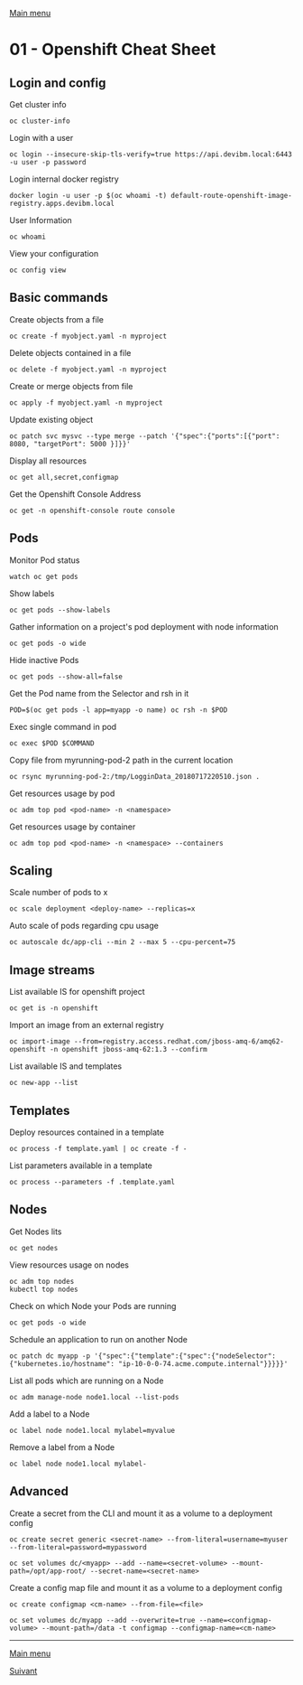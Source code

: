 [Main menu](../README.md)

# 01 - Openshift Cheat Sheet

## Login and config

Get cluster info
```
oc cluster-info
```

Login with a user

```
oc login --insecure-skip-tls-verify=true https://api.devibm.local:6443 -u user -p password
```
 
Login internal docker registry

```
docker login -u user -p $(oc whoami -t) default-route-openshift-image-registry.apps.devibm.local
```
 
User Information

```
oc whoami
```
 
View your configuration
```
oc config view
```

## Basic commands
 
Create objects from a file
```
oc create -f myobject.yaml -n myproject
```

Delete objects contained in a file
```
oc delete -f myobject.yaml -n myproject
```

Create or merge objects from file
```
oc apply -f myobject.yaml -n myproject 
```
 
Update existing object 
```
oc patch svc mysvc --type merge --patch '{"spec":{"ports":[{"port": 8080, "targetPort": 5000 }]}}'
```
 
Display all resources 
```
oc get all,secret,configmap 
```
 
Get the Openshift Console Address 
```
oc get -n openshift-console route console 
```

## Pods

Monitor Pod status
```
watch oc get pods
```
 
Show labels
```
oc get pods --show-labels
``` 
 
Gather information on a project's pod deployment with node information 
```
oc get pods -o wide 
```
 
Hide inactive Pods 
```
oc get pods --show-all=false
```

Get the Pod name from the Selector and rsh in it 
```
POD=$(oc get pods -l app=myapp -o name) oc rsh -n $POD 
```
 
Exec single command in pod 
```
oc exec $POD $COMMAND 
```
 
Copy file from myrunning-pod-2 path in the current location 
```
oc rsync myrunning-pod-2:/tmp/LogginData_20180717220510.json . 
```

Get resources usage by pod
```
oc adm top pod <pod-name> -n <namespace>
```

Get resources usage by container
```
oc adm top pod <pod-name> -n <namespace> --containers
```

## Scaling

Scale number of pods to x
```
oc scale deployment <deploy-name> --replicas=x
```

Auto scale of pods regarding cpu usage
```
oc autoscale dc/app-cli --min 2 --max 5 --cpu-percent=75
```

## Image streams

List available IS for openshift project
```
oc get is -n openshift
```
 
Import an image from an external registry
```
oc import-image --from=registry.access.redhat.com/jboss-amq-6/amq62-openshift -n openshift jboss-amq-62:1.3 --confirm
```
 
List available IS and templates
```
oc new-app --list
```

## Templates

Deploy resources contained in a template
```
oc process -f template.yaml | oc create -f -
```
 
List parameters available in a template
```
oc process --parameters -f .template.yaml
```

## Nodes

Get Nodes lits
```
oc get nodes
```

View resources usage on nodes
```
oc adm top nodes
kubectl top nodes
```
 
Check on which Node your Pods are running
```
oc get pods -o wide
```
 
Schedule an application to run on another Node
```
oc patch dc myapp -p '{"spec":{"template":{"spec":{"nodeSelector":{"kubernetes.io/hostname": "ip-10-0-0-74.acme.compute.internal"}}}}}'
```
 
List all pods which are running on a Node
```
oc adm manage-node node1.local --list-pods
```
 
Add a label to a Node
```
oc label node node1.local mylabel=myvalue
```
 
Remove a label from a Node
```
oc label node node1.local mylabel-
```

## Advanced

Create a secret from the CLI and mount it as a volume to a deployment config

```
oc create secret generic <secret-name> --from-literal=username=myuser --from-literal=password=mypassword

oc set volumes dc/<myapp> --add --name=<secret-volume> --mount-path=/opt/app-root/ --secret-name=<secret-name>
```

Create a config map file and mount it as a volume to a deployment config

```
oc create configmap <cm-name> --from-file=<file>

oc set volumes dc/myapp --add --overwrite=true --name=<configmap-volume> --mount-path=/data -t configmap --configmap-name=<cm-name>
```

---------------------------------------------------------------------------------------------------------------------------------

[Main menu](../README.md)

[Suivant](02-ocp-k8s-common-issues.md)